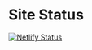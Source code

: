 
# Site Status
[![Netlify Status](https://api.netlify.com/api/v1/badges/3f3f44b3-084e-4dff-bb25-b70612596360/deploy-status)](https://app.netlify.com/projects/paulgamerboy101-s-wiki/deploys)
